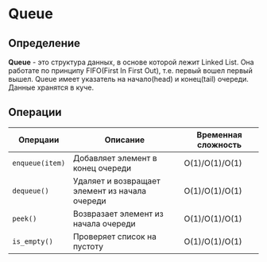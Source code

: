 # Queue

## Определение
**Queue** - это структура данных, в основе которой лежит Linked List. 
Она работате по принципу FIFO(First In First Out), т.е. первый вошел первый вышел. 
Queue имеет указатель на начало(head) и конец(tail) очереди. Данные хранятся в куче. 

## Операции
| Оперцаии               | Описание                                       | Временная сложность   |
|------------------------|------------------------------------------------|-----------------------|
| ```enqueue(item)```    | Добавляет элемент в конец очереди              | O(1)/O(1)/O(1)        |
| ```dequeue()```        | Удаляет и возвращает элемент из начала очереди | O(1)/O(1)/O(1)        |
| ```peek()```           | Возвразает элемент из начала очереди           | O(1)/O(1)/O(1)        |
| ```is_empty()```       | Проверяет список на пустоту                    | O(1)/O(1)/O(1)        |
